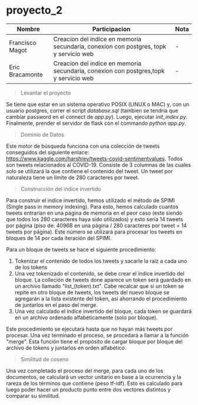 # proyecto_2

|Nombre|Participacion|Nota
|-|-|-|
Francisco Magot|Creacion del indice en memoria secundaria, conexion con postgres, topk y servicio web|-|
Eric Bracamonte|Creacion del indice en memoria secundaria, conexion con postgres,topk y servicio web|-|

> Levantar el proyecto

Se tiene que estar en un sistema operativo POSIX (LINUX o MAC) y, con un usuario postgres, correr el script *database.sql* (tambien se 
tendria que cambiar password en el connect de *app.py*). Luego, ejecutar *init_index.py*. Finalmente, prender el servidor de flask con el 
commando *python app.py*.


> Dominio de Datos

Este motor de búsqueda funciona con una colección de tweets conseguidos del siguiente enlace: https://www.kaggle.com/harshrey/tweets-covid-sentimentvalues. Todos son tweets relacionados al COVID-19. Consiste de 3 columnas de las cuales solo se utilizará la que contiene el contenido del tweet. Un tweet por naturaleza tiene un límite de 280 caracteres por tweet.

> Construcción del indice invertido

Para construir el indice invertido, hemos utilizado el método de SPIMI (Single pass in memory indexing). Para esto, hemos calculado cuantos tweets entrarían en una página de memoria en el peor caso (este siendo que todos los 280 caracteres haya sido utilizados) y esto sería 14 tweets por página (piso de: 4096B en una página / 280 caracteres por tweet = 14 tweets por página). Este número se utilizará para procesar los tweets en bloques de 14 por cada iteración del SPIMI. 

Para un bloque de tweets se hace el siguiente procedimiento:

1. Tokenizar el contenido de todos los tweets y sacarle la raíz a cada uno de los tokens
2. Una vez tokenizado el contenido, se debe crear el índice invertido del bloque. La colleción de tweets done aparece un token será guardado en un archivo llamado "list_(token).txt". Cabe recalcar que si un token se repite en otro bloque de tweets, los tweets del nuevo bloque se agregarán a la lista existente del token, así ahorrando el procedimiento de juntarlos en el paso del merge.
3. Una vez calculado el índice invertido del bloque, cada token se guardará en un archivo ordenado alfabéticamente (solo por bloque).

Este procedimiento se ejecutará hasta que no hayan más tweets por procesar. Una vez terminado el proceso, se procedará a llamar a la función "merge". Esta función tiene el propósito de cargar bloque por bloque del archivo de tokens y juntarlos en orden alfabético.

> Similitud de coseno

Una vez completado el proceso del merge, para cada uno de los documentos, se calculará un vector unitario en base a la ocurrencia y la rareza de los términos que contiene (peso tf-idf). Esto es calculado para luego poder hacer un producto punto entre dos vectores distintos y comparar su similitud.